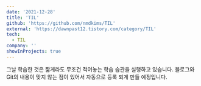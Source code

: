 ```yaml
---
date: '2021-12-28'
title: 'TIL'
github: 'https://github.com/nmdkims/TIL'
external: 'https://dawnpast12.tistory.com/category/TIL'
tech:
  - TIL
company: ''
showInProjects: true
---
```


그날 학습한 것은 짧게라도 무조건 적어놓는 학습 습관을 실행하고 있습니다.
블로그와 Git의 내용이 맞지 않는 점이 있어서 자동으로 등록 되게 만들 예정입니다.


